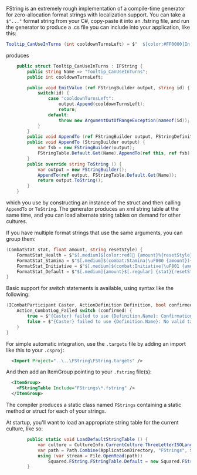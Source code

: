 FString is an extremely rough implementation of a compile-time generator for zero-allocation format strings with localization support. You can take a `$"..."` format string from your C#, copy-paste it into an .fstring file, and run the generator to produce a .cs file you can include into your application, like this:

```csharp
Tooltip_CanUseInTurns (int cooldownTurnsLeft) = $"  $[color:#FF0000]In $[.medium]{cooldownTurnsLeft} turn(s)$[.regular]$[]";
```

produces

```csharp
    public struct Tooltip_CanUseInTurns : IFString {
        public string Name => "Tooltip_CanUseInTurns";
        public int cooldownTurnsLeft;

        public void EmitValue (ref FStringBuilder output, string id) {
            switch(id) {
                case "cooldownTurnsLeft":
                    output.Append(cooldownTurnsLeft);
                    return;
                default:
                    throw new ArgumentOutOfRangeException(nameof(id));
            }
        }
        public void AppendTo (ref FStringBuilder output, FStringDefinition definition) => definition.AppendTo(ref this, ref output);
        public void AppendTo (StringBuilder output) {
            var fsb = new FStringBuilder(output);
            FStringTable.Default.Get(Name).AppendTo(ref this, ref fsb);
        }
        public override string ToString () {
            var output = new FStringBuilder();
            AppendTo(ref output, FStringTable.Default.Get(Name));
            return output.ToString();
        }
    }
```

which you use by constructing an instance of the struct and then calling `AppendTo` or `ToString`. The generator produces an xml string table at the same time, and you can load alternate string tables on demand for other cultures.

If you have multiple format strings that use the same arguments, you can group them:

```csharp
(CombatStat stat, float amount, string resetStyle) {
    FormatStat_Health = $"$[.medium]$[color:red] {amount}%{resetStyle}";
    FormatStat_Stamina = $"$[.medium]$(combat:Stamina|\uF800 {amount}){resetStyle}";
    FormatStat_Initiative = $"$[.medium]$(combat:Initiative|\uF801 {amount}){resetStyle}";
    FormatStat_Default = $"$[.medium]{amount}$[.regular] {stat}{resetStyle}";
}
```

Basic support for switch statements is available, using syntax like the following:
```csharp
(ICombatParticipant Caster, ActionDefinition Definition, bool confirmed) {
    Action_CombatLog_Failed switch (confirmed) {
        true = $"{Caster} failed to use {Definition.Name}: Confirmation failed";
        false = $"{Caster} failed to use {Definition.Name}: No valid targets";
    }
}
```

For simple automatic integration, use the `.targets` file by adding an import like this to your `.csproj`:
```xml
  <Import Project="..\..\FString\FString.targets" />
```
And then add an ItemGroup pointing to your `.fstring` file(s):
```xml
  <ItemGroup>
    <FStringTable Include="FStrings\*.fstring" />
  </ItemGroup>
```

The compiler produces a static class named `FStrings` containing a static method or struct for each of your strings.

At startup, you'll want to load an appropriate string table for the current culture, like so:

```csharp
        public static void LoadDefaultStringTable () {
            var culture = CultureInfo.CurrentCulture.ThreeLetterISOLanguageName;
            var path = Path.Combine(ApplicationDirectory, "FStrings", $"FStringTable_{culture}.xml");
            using (var stream = File.OpenRead(path))
                Squared.FString.FStringTable.Default = new Squared.FString.FStringTable(culture, stream);
        }
```